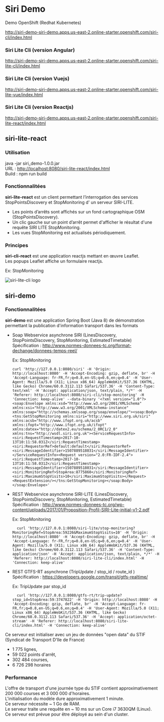 # Siri Demo
Demo OpenShift (Redhat Kubernetes) 

http://siri-demo-siri-demo.apps.us-east-2.online-starter.openshift.com/siri-cli/index.html

### Siri Lite Cli (version Angular)
http://siri-demo-siri-demo.apps.us-east-2.online-starter.openshift.com/siri-lite-cli/index.html

### Siri Lite Cli (version Vuejs)
http://siri-demo-siri-demo.apps.us-east-2.online-starter.openshift.com/siri-lite-vue/index.html

### Siri Lite Cli (version Reactjs)
http://siri-demo-siri-demo.apps.us-east-2.online-starter.openshift.com/siri-lite-react/index.html

## siri-lite-react

### Utilisation
java -jar siri_demo-1.0.0.jar  
URL : <http://localhost:8080/siri-lite-react/index.html>  
Build : npm run build

### Fonctionnalitées
**siri-lite-react** est un client permettant l’interrogation des services StopPointsDiscovery et StopMonitoring d' un serveur SIRI-LITE. 

* Les points d’arrêts sont affichés sur un fond cartographique OSM (StopPointsDiscovery).
* Un clic gauche sur un point d’arrêt permet d'afficher le résultat d'une requête SIRI LITE StopMonitoring.
* Les vues StopMonitoring est actualisés périodiquement.

### Principes
**siri-cli-react** est une application reactjs mettant en œuvre Leaflet.  
Les popups Leaflet affiche un formulaire reactjs.

Ex: StopMonitoring  

![siri-lite-cli logo](siri-lite-react.png "siri-lite-cli")

## siri-demo

### Fonctionnalitées

**siri-demo** est une application Spring Boot (Java 8) de démonstration permettant la publication d'information transport dans les formats   

* Soap Webservice asynchrone SIRI (LinesDiscovery, StopPointsDiscovery, StopMonitoring, EstimatedTimetable)  
  Spécification : <http://www.normes-donnees-tc.org/format-dechange/donnees-temps-reel/>


  Ex: StopMonitoring

      curl 'http://127.0.0.1:8080/siri' -H 'Origin: http://localhost:8080' -H 'Accept-Encoding: gzip, deflate, br' -H 'Accept-Language: fr-FR,fr;q=0.8,en-US;q=0.6,en;q=0.4' -H 'User-Agent: Mozilla/5.0 (X11; Linux x86_64) AppleWebKit/537.36 (KHTML, like Gecko) Chrome/60.0.3112.113 Safari/537.36' -H 'Content-Type: text/xml' -H 'Accept: application/json, text/plain, */*' -H 'Referer: http://localhost:8080/siri-cli/stop-monitoring' -H 'Connection: keep-alive' --data-binary '<?xml version="1.0"?><soap:Envelope xmlns:xsd="http://www.w3.org/2001/XMLSchema" xmlns:xsi="http://www.w3.org/2001/XMLSchema-instance" xmlns:soap="http://schemas.xmlsoap.org/soap/envelope/"><soap:Body><tns:GetStopMonitoring xmlns:siri="http://www.siri.org.uk/siri" xmlns:acsb="http://www.ifopt.org.uk/acsb" xmlns:ifopt="http://www.ifopt.org.uk/ifopt" xmlns:datex="http://datex2.eu/schema/2_0RC1/2_0" xmlns:tns="http://wsdl.siri.org.uk"><ServiceRequestInfo><siri:RequestTimestamp>2017-10-13T10:11:58.031Z</siri:RequestTimestamp><siri:RequestorRef>default:default</siri:RequestorRef><siri:MessageIdentifier>1507889518031</siri:MessageIdentifier></ServiceRequestInfo><Request version="2.0:FR-IDF-2.4"><siri:RequestTimestamp>2017-10-13T10:11:58.031Z</siri:RequestTimestamp><siri:MessageIdentifier>1507889518031</siri:MessageIdentifier><siri:MonitoringRef>StopArea:8775860</siri:MonitoringRef><siri:MaximumStopVisits>10</siri:MaximumStopVisits></Request><RequestExtension/></tns:GetStopMonitoring></soap:Body></soap:Envelope>'

* REST Webservice asynchrone SIRI-LITE (LinesDiscovery, StopPointsDiscovery, StopMonitoring, EstimatedTimetable)  
  Spécification : <http://www.normes-donnees-tc.org/wp-content/uploads/2017/01/Proposition-Profil-SIRI-Lite-initial-v1-2.pdf>
    
    Ex: StopMonitoring  

        curl 'http://127.0.0.1:8080/siri-lite/stop-monitoring?MonitoringRef=StopArea:59226&MaximumStopVisits=10' -H 'Origin: http://localhost:8080' -H 'Accept-Encoding: gzip, deflate, br' -H 'Accept-Language: fr-FR,fr;q=0.8,en-US;q=0.6,en;q=0.4' -H 'User-Agent: Mozilla/5.0 (X11; Linux x86_64) AppleWebKit/537.36 (KHTML, like Gecko) Chrome/60.0.3112.113 Safari/537.36' -H 'Content-Type: application/json' -H 'Accept: application/json, text/plain, */*' -H 'Referer: http://localhost:8080/siri-lite-cli/index.html' -H 'Connection: keep-alive'

* REST GTFS-RT asynchrone  (TripUpdate / stop_id / route_id  )  
Spécification : <https://developers.google.com/transit/gtfs-realtime/>
    
    Ex: TripUpdate par stop_id

        curl 'http://127.0.0.1:8080/gtfs-rt/trip-update?stop_id=StopArea:59:3747822' -H 'Origin: http://localhost:8080' -H 'Accept-Encoding: gzip, deflate, br' -H 'Accept-Language: fr-FR,fr;q=0.8,en-US;q=0.6,en;q=0.4' -H 'User-Agent: Mozilla/5.0 (X11; Linux x86_64) AppleWebKit/537.36 (KHTML, like Gecko) Chrome/60.0.3112.113 Safari/537.36' -H 'Accept: application/octet-stream' -H 'Referer: http://localhost:8080/siri-lite-cli/index.html' -H 'Connection: keep-alive' 
 
Ce serveur est initialiser avec un jeu de données "open data" du STIF (Syndicat de Transport D'Ile de France)

* 1 775 lignes,
* 59 022 points d'arrêt,  
* 302 484 courses,
* 6 726 298 horaires  

### Performance
L'offre de transport d'une journée type du STIF contient approximativement 200 000 courses et 3 000 000 d'horaires.  
L'initialisation du modèle dure approximativement 1 minute.  
Ce serveur nécessite ~ 1 Go de RAM.  
Le serveur traite une requête en ~ 10 ms sur un Core i7 3630QM (Linux).  
Ce serveur est prévue pour être déployé au sein d'un cluster.

